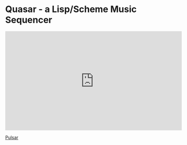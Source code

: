 Quasar - a Lisp/Scheme Music Sequencer
====================================

<iframe src="https://www.facebook.com/plugins/video.php?href=https%3A%2F%2Fwww.facebook.com%2FwhatsupAts%2Fvideos%2F10157156543548692%2F&show_text=0&width=560" 
    width="560" 
    height="315" 
    style="border:none;overflow:hidden" 
    scrolling="no" 
    frameborder="0" 
    allowTransparency="true" allowFullScreen="true">
</iframe>

[Pulsar](https://lisp-scheme-music.github.io/pulsar/)



